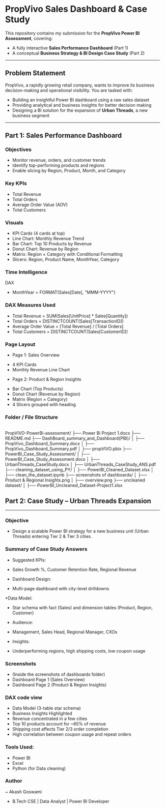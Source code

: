 # PropVivo Sales Dashboard & Case Study

This repository contains my submission for the **PropVivo Power BI Assessment**, covering:
- A fully interactive **Sales Performance Dashboard** (Part 1)
- A conceptual **Business Strategy & BI Design Case Study** (Part 2)

---

## Problem Statement

PropVivo, a rapidly growing retail company, wants to improve its business decision-making and operational visibility. You are tasked with:

- Building an insightful Power BI dashboard using a raw sales dataset
- Providing analytical and business insights for better decision making
- Designing a BI solution for the expansion of **Urban Threads**, a new business segment

---

## Part 1: Sales Performance Dashboard

### Objectives
- Monitor revenue, orders, and customer trends
- Identify top-performing products and regions
- Enable slicing by Region, Product, Month, and Category

### Key KPIs
- Total Revenue
- Total Orders
- Average Order Value (AOV)
- Total Customers

### Visuals
- KPI Cards (4 cards at top)
- Line Chart: Monthly Revenue Trend
- Bar Chart: Top 10 Products by Revenue
- Donut Chart: Revenue by Region
- Matrix: Region × Category with Conditional Formatting
- Slicers: Region, Product Name, MonthYear, Category

### Time Intelligence
DAX
* MonthYear = FORMAT(Sales[Date], "MMM-YYYY")

### DAX Measures Used
* Total Revenue = SUM(Sales[UnitPrice] * Sales[Quantity])
* Total Orders = DISTINCTCOUNT(Sales[TransactionID])
* Average Order Value = [Total Revenue] / [Total Orders]
* Total Customers = DISTINCTCOUNT(Sales[CustomerID])

### Page Layout
* Page 1: Sales Overview
- 4 KPI Cards
- Monthly Revenue Line Chart

* Page 2: Product & Region Insights
- Bar Chart (Top Products)
- Donut Chart (Revenue by Region)
- Matrix (Region × Category)
- 4 Slicers grouped with heading

### Folder / File Structure
<br>
PropVIVO-PowerBi-assessment/
├── Power Bi Project 1.docx
├── README.md
├── DashBoard_summary_and_Dashboard(PBI)/
│   ├── PropVivo_Dashboard_Summary.docx
│   ├── PropVivo_Dashboard_Summary.pdf
│   ├── propVIVO.pbix
├── PowerBI_Case_Study_Assessment/
│   ├── PowerBI_Case_Study_Assessment.docx
│   ├── UrbanThreads_CaseStudy.docx
│   ├── UrbanThreads_CaseStudy_ANS.pdf
├── cleaning_dataset_using_PY/
│   ├── PowerBI_Cleaned_Dataset.xlsx
│   ├── clean_the_dataset.ipynb
├── screenshots of dashboards/
│   ├── Product & Regional Insights.png
│   ├── overview.png
├── uncleaned dataset/
│   ├── PowerBI_Uncleaned_Dataset-Project1.xlsx

<br>



## Part 2: Case Study – Urban Threads Expansion
----
### Objective
- Design a scalable Power BI strategy for a new business unit (Urban Threads) entering Tier 2 & Tier 3 cities.

### Summary of Case Study Answers
* Suggested KPIs:
- Sales Growth %, Customer Retention Rate, Regional Revenue

* Dashboard Design:
- Multi-page dashboard with city-level drilldowns

*Data Model: 
- Star schema with fact (Sales) and dimension tables (Product, Region, Customer)

* Audience: 
- Management, Sales Head, Regional Manager, CXOs

* Insights:
- Underperforming regions, high shipping costs, low coupon usage

### Screenshots

- (Inside the screenshots of dashboards folder)
- Dashboard Page 1 (Sales Overview)
- Dashboard Page 2 (Product & Region Insights)

### DAX code view
- Data Model (3-table star schema)
- Business Insights Highlighted
- Revenue concentrated in a few cities
- Top 10 products account for ~65% of revenue
- Shipping cost affects Tier 2/3 order completion
- High correlation between coupon usage and repeat orders


### Tools Used: 
* Power BI
* Excel
* Python (for Data cleaning)

### Author
~ Akash Goswami
- B.Tech CSE | Data Analyst | Power BI Developer
